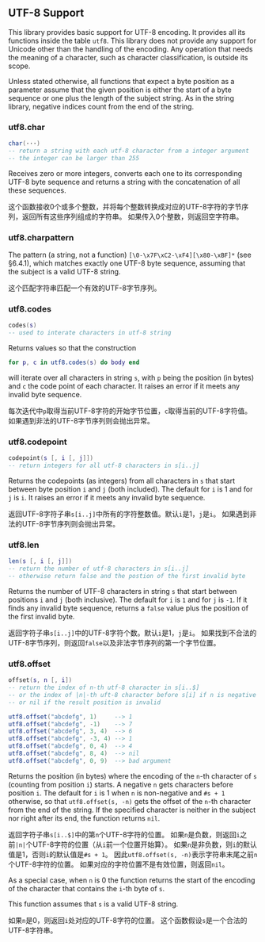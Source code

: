 
## UTF-8 Support

This library provides basic support for UTF-8 encoding. 
It provides all its functions inside the table `utf8`. 
This library does not provide any support for Unicode other than the handling of the encoding. 
Any operation that needs the meaning of a character, such as character classification, is outside its scope.

Unless stated otherwise, all functions that expect a byte position as a parameter assume that 
the given position is either the start of a byte sequence or one plus the length of the subject string. 
As in the string library, negative indices count from the end of the string. 

### utf8.char 
```lua
char(···)
-- return a string with each utf-8 character from a integer argument
-- the integer can be larger than 255
```

Receives zero or more integers, converts each one to its corresponding UTF-8 byte sequence 
and returns a string with the concatenation of all these sequences.

这个函数接收0个或多个整数，并将每个整数转换成对应的UTF-8字符的字节序列，返回所有这些序列组成的字符串。
如果传入0个整数，则返回空字符串。

### utf8.charpattern

The pattern (a string, not a function) `[\0-\x7F\xC2-\xF4][\x80-\xBF]*` (see §6.4.1), 
which matches exactly one UTF-8 byte sequence, assuming that the subject is a valid UTF-8 string.

这个匹配字符串匹配一个有效的UTF-8字节序列。

### utf8.codes 
```lua
codes(s)
-- used to interate characters in utf-8 string
```

Returns values so that the construction 
```lua
for p, c in utf8.codes(s) do body end
```
will iterate over all characters in string `s`, with `p` being the position (in bytes) 
and `c` the code point of each character. 
It raises an error if it meets any invalid byte sequence.

每次迭代中`p`取得当前UTF-8字符的开始字节位置，`c`取得当前的UTF-8字符值。
如果遇到非法的UTF-8字节序列则会抛出异常。

### utf8.codepoint 
```lua
codepoint(s [, i [, j]])
-- return integers for all utf-8 characters in s[i..j]
```

Returns the codepoints (as integers) from all characters in `s` that 
start between byte position `i` and `j` (both included). 
The default for `i` is 1 and for `j` is `i`. 
It raises an error if it meets any invalid byte sequence.

返回UTF-8字符子串`s[i..j]`中所有的字符整数值。默认`i`是1，`j`是`i`。
如果遇到非法的UTF-8字节序列则会抛出异常。

### utf8.len 
```lua
len(s [, i [, j]])
-- return the number of utf-8 characters in s[i..j]
-- otherwise return false and the postion of the first invalid byte
```

Returns the number of UTF-8 characters in string `s` that 
start between positions `i` and `j` (both inclusive). 
The default for `i` is `1` and for `j` is `-1`. 
If it finds any invalid byte sequence, 
returns a `false` value plus the position of the first invalid byte.

返回字符子串`s[i..j]`中的UTF-8字符个数。默认`i`是1，`j`是`i`。
如果找到不合法的UTF-8字节序列，则返回`false`以及非法字节序列的第一个字节位置。

### utf8.offset 
```lua
offset(s, n [, i])
-- return the index of n-th utf-8 character in s[i..$]
-- or the index of |n|-th uft-8 character before s[i] if n is negative
-- or nil if the result position is invalid

utf8.offset("abcdefg", 1)     --> 1
utf8.offset("abcdefg", -1)    --> 7
utf8.offset("abcdefg", 3, 4)  --> 6
utf8.offset("abcdefg", -3, 4) --> 1
utf8.offset("abcdefg", 0, 4)  --> 4
utf8.offset("abcdefg", 8, 4)  --> nil
utf8.offset("abcdefg", 0, 9)  --> bad argument
```

Returns the position (in bytes) where the encoding of the `n`-th character of `s` 
(counting from position `i`) starts. 
A negative `n` gets characters before position `i`. 
The default for `i` is 1 when `n` is non-negative and `#s + 1` otherwise, 
so that `utf8.offset(s, -n)` gets the offset of the `n`-th character 
from the end of the string. 
If the specified character is neither in the subject nor right after its end, 
the function returns `nil`.

返回字符子串`s[i..$]`中的第`n`个UTF-8字符的位置。
如果`n`是负数，则返回`i`之前`|n|`个UTF-8字符的位置（从`i`前一个位置开始算）。
如果`n`是非负数，则`i`的默认值是1，否则`i`的默认值是`#s + 1`。
因此`utf8.offset(s, -n)`表示字符串末尾之前`n`个UTF-8字符的位置。
如果对应的字符位置不是有效位置，则返回`nil`。

As a special case, when `n` is 0 the function returns the start of 
the encoding of the character that contains the `i`-th byte of `s`.

This function assumes that `s` is a valid UTF-8 string. 

如果`n`是0，则返回`i`处对应的UTF-8字符的位置。
这个函数假设`s`是一个合法的UTF-8字符串。
